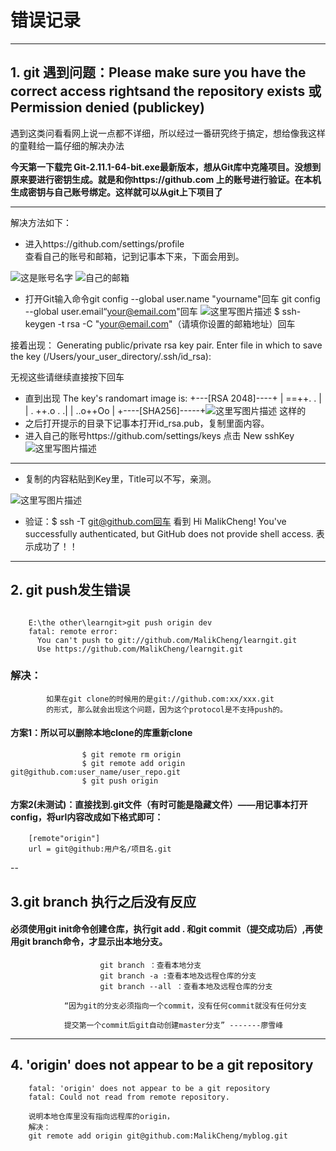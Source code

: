 # 错误记录
---
## 1. git 遇到问题：Please make sure you have the correct access rightsand the repository exists 或Permission denied (publickey)

遇到这类问看看网上说一点都不详细，所以经过一番研究终于搞定，想给像我这样的童鞋给一篇仔细的解决办法

**今天第一下载完 Git-2.11.1-64-bit.exe最新版本，想从Git库中克隆项目。没想到原来要进行密钥生成。就是和你https://github.com
上的账号进行验证。在本机生成密钥与自己账号绑定。这样就可以从git上下项目了**


----------
解决方法如下：

 - 进入https://github.com/settings/profile   
 查看自己的账号和邮箱，记到记事本下来，下面会用到。
 
![这是账号名字](https://img-blog.csdn.net/20170213194852303?watermark/2/text/aHR0cDovL2Jsb2cuY3Nkbi5uZXQvcXFfMzQyOTE3Nzc=/font/5a6L5L2T/fontsize/400/fill/I0JBQkFCMA==/dissolve/70/gravity/SouthEast)
![自己的邮箱](https://img-blog.csdn.net/20170213194810849?watermark/2/text/aHR0cDovL2Jsb2cuY3Nkbi5uZXQvcXFfMzQyOTE3Nzc=/font/5a6L5L2T/fontsize/400/fill/I0JBQkFCMA==/dissolve/70/gravity/SouthEast)
	
 - 打开Git输入命令git config --global user.name "yourname"回车
git config --global user.email“your@email.com"回车
![这里写图片描述](https://img-blog.csdn.net/20170213195522968?watermark/2/text/aHR0cDovL2Jsb2cuY3Nkbi5uZXQvcXFfMzQyOTE3Nzc=/font/5a6L5L2T/fontsize/400/fill/I0JBQkFCMA==/dissolve/70/gravity/SouthEast)
$ ssh-keygen -t rsa -C "your@email.com"（请填你设置的邮箱地址）回车

接着出现：
Generating public/private rsa key pair.
Enter file in which to save the key (/Users/your_user_directory/.ssh/id_rsa):

无视这些请继续直接按下回车

 - 直到出现
The key's randomart image is:
+---[RSA 2048]----+
|         ==++. . |
|      . ++.o .  .|
|     ..o++Oo     |
+----[SHA256]-----+![这里写图片描述](https://img-blog.csdn.net/20170213195627978?watermark/2/text/aHR0cDovL2Jsb2cuY3Nkbi5uZXQvcXFfMzQyOTE3Nzc=/font/5a6L5L2T/fontsize/400/fill/I0JBQkFCMA==/dissolve/70/gravity/SouthEast)
这样的
 - 之后打开提示的目录下记事本打开id_rsa.pub，复制里面内容。
 - 进入自己的账号https://github.com/settings/keys      点击 New sshKey
 ![这里写图片描述](https://img-blog.csdn.net/20170213195735518?watermark/2/text/aHR0cDovL2Jsb2cuY3Nkbi5uZXQvcXFfMzQyOTE3Nzc=/font/5a6L5L2T/fontsize/400/fill/I0JBQkFCMA==/dissolve/70/gravity/SouthEast)


----------

 - 复制的内容粘贴到Key里，Title可以不写，亲测。

![这里写图片描述](https://img-blog.csdn.net/20170213200646672?watermark/2/text/aHR0cDovL2Jsb2cuY3Nkbi5uZXQvcXFfMzQyOTE3Nzc=/font/5a6L5L2T/fontsize/400/fill/I0JBQkFCMA==/dissolve/70/gravity/SouthEast)
 - 验证：$ ssh -T git@github.com回车 看到
Hi MalikCheng! You've successfully authenticated, but GitHub does not provide shell access.
表示成功了！！

---
## 2. git push发生错误


```shell

	E:\the other\learngit>git push origin dev
	fatal: remote error:
	  You can't push to git://github.com/MalikCheng/learngit.git
	  Use https://github.com/MalikCheng/learngit.git	  
```
 

### 解决：	
			如果在git clone的时候用的是git://github.com:xx/xxx.git 
			的形式, 那么就会出现这个问题，因为这个protocol是不支持push的。
#### 	方案1：所以可以删除本地clone的库重新clone
					$ git remote rm origin  
					$ git remote add origin git@github.com:user_name/user_repo.git  
					$ git push origin  
####	方案2(未测试)：直接找到.git文件（有时可能是隐藏文件）——用记事本打开config，将url内容改成如下格式即可：	
		[remote"origin"]
		url = git@github:用户名/项目名.git
		
--
## 3.git branch 执行之后没有反应
				
#### 必须使用git init命令创建仓库，执行git add . 和git commit（提交成功后）,再使用git branch命令，才显示出本地分支。
```shell
					git branch ：查看本地分支
					git branch -a :查看本地及远程仓库的分支
					git branch --all ：查看本地及远程仓库的分支
```
				“因为git的分支必须指向一个commit，没有任何commit就没有任何分支

				提交第一个commit后git自动创建master分支” -------廖雪峰

--------------------- 

## 4. 'origin' does not appear to be a git repository

```shell
	fatal: 'origin' does not appear to be a git repository
	fatal: Could not read from remote repository.
```
		说明本地仓库里没有指向远程库的origin，
		解决：
		git remote add origin git@github.com:MalikCheng/myblog.git 
